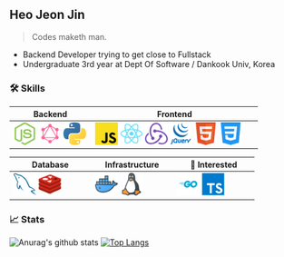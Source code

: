 ## Heo Jeon Jin
> Codes maketh man.
- Backend Developer trying to get close to Fullstack
- Undergraduate 3rd year at Dept Of Software / Dankook Univ, Korea

### 🛠️ Skills

<table>
<thead>
  <tr>
    <th width="130">Backend</th>
    <th width="280">Frontend</th>
  </tr>
</thead>
<tbody>
  <tr>
    <td >
        <img src="icons/nodejs.png" width="40" />
        <img src="icons/graphql.png" width="40" />
        <img src="icons/python.png" width="40" />
    </td>
    <td>
        <img src="icons/javascript.png" width="40" />
        <img src="icons/react.png" width="40" />
        <img src="icons/redux.png" width="40" />
        <img src="icons/jquery.png" width="40" />
        <img src="icons/html.png" width="40" />
        <img src="icons/css.png" width="40" />
    </td>
  </tr>
</tbody>
</table>

<table>
<thead>
  <tr>
    <th width="130">Database</th>
    <th width="130">Infrastructure</th>
    <th width="130">🤔 Interested</th>
  </tr>
</thead>
<tbody>
  <tr>
    <td>
        <img src="icons/mysql.png" width="40" />
        <img src="icons/redis.png" width="40" />
    </td>
    <td>
        <img src="icons/docker.png" width="40" />
        <img src="icons/linux.png" width="40" />
    </td>
    <td>
        <img src="icons/go.png" width="40" />
        <img src="icons/typescript.png" width="40" />
    </td>
  </tr>
</tbody>
</table>

### 📈 Stats
![Anurag's github stats](https://github-readme-stats.vercel.app/api?username=zinirun&show_icons=true&theme=radical&hide=prs,issues,contribs&hide_border=true&hide_title=true&hide_rank=true)
[![Top Langs](https://github-readme-stats.vercel.app/api/top-langs/?username=anuraghazra&layout=compact)](https://github.com/zinirun)